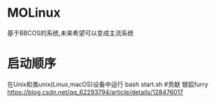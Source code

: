 # MOLinux
基于BBCOS的系统,未来希望可以变成主流系统
# 启动顺序
在Unix和类unix(Linux,macOS)设备中运行 
bash start.sh
#贡献
银狐furry
https://blog.csdn.net/qq_62293794/article/details/128476017
